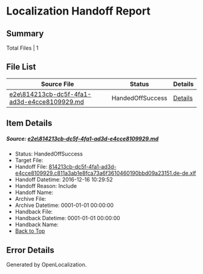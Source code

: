 # <a name='report-top'></a> Localization Handoff Report

## Summary
 Total Files | 1

## File List
 Source File | Status | Details 
 ----------- | ------ | ------- 
 [e2e\814213cb-dc5f-4fa1-ad3d-e4cce8109929.md](https://github.com/OpenLocalizationTestOrg/ol-test0/blob/91ce399d2cad480c7e4c407675d074c6e8b97975/e2e/814213cb-dc5f-4fa1-ad3d-e4cce8109929.md) | HandedOffSuccess | [Details](#b5968d50be6713a7ade2f00067c5b194a5b64d8b1)

## Item Details
##### <a name='b5968d50be6713a7ade2f00067c5b194a5b64d8b1'></a> Source: [e2e\814213cb-dc5f-4fa1-ad3d-e4cce8109929.md](https://github.com/OpenLocalizationTestOrg/ol-test0/blob/91ce399d2cad480c7e4c407675d074c6e8b97975/e2e/814213cb-dc5f-4fa1-ad3d-e4cce8109929.md)
* Status: HandedOffSuccess
* Target File: 
* Handoff File: [814213cb-dc5f-4fa1-ad3d-e4cce8109929.c811a3ab1e8fca73a6f3610460190bbd09a23151.de-de.xlf](https://github.com/OpenLocalizationTestOrg/ol-test0-handoff/blob/c2ab9e0d5170f05667644df23705d6b6a68cdfb0/ol-handoff/OpenLocalizationTestOrg/ol-test0-dede/xinjiang/mt/814213cb-dc5f-4fa1-ad3d-e4cce8109929.c811a3ab1e8fca73a6f3610460190bbd09a23151.de-de.xlf)
* Handoff Datetime: 2016-12-16 10:29:52
* Handoff Reason: Include
* Handoff Name: 
* Archive File: 
* Archive Datetime: 0001-01-01 00:00:00
* Handback File: 
* Handback Datetime: 0001-01-01 00:00:00
* Handback Name: 
* [Back to Top](#report-top)


## Error Details

Generated by OpenLocalization.
